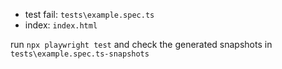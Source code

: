 - test fail: `tests\example.spec.ts`
- index: `index.html`

run `npx playwright test` and check the generated snapshots in `tests\example.spec.ts-snapshots`
